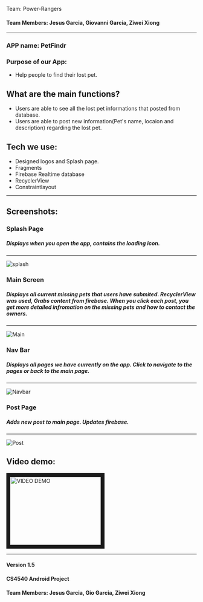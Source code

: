 Team: Power-Rangers
#### Team Members: Jesus Garcia, Giovanni Garcia, Ziwei Xiong
---
 
### APP name: PetFindr

### Purpose of our App:
* Help people to find their lost pet.

## What are the main functions?
 * Users are able to see all the lost pet informations that posted from database.
 * Users are able to post new information(Pet's name, locaion and description) regarding the lost pet.


## Tech we use:
* Designed logos and Splash page.
* Fragments
* Firebase Realtime database
* RecyclerView
* Constraintlayout
____
## Screenshots:

### Splash Page
##### Displays when you open the app, contains the loading icon. 
___
![splash](https://github.com/giodude074/power-rangers/raw/images/splash.png) 

### Main Screen
##### Displays all current missing pets that users have submited. RecyclerView was used, Grabs content from firebase. When you click each post, you get more detailed infromation on the missing pets and how to contact the owners.
___
![Main](https://github.com/giodude074/power-rangers/raw/images/main_fragment.PNG)

### Nav Bar
##### Displays all pages we have currently on the app. Click to navigate to the pages or back to the main page.
___
![Navbar](https://github.com/giodude074/power-rangers/raw/images/navbar.PNG )

### Post Page
##### Adds new post to main page. Updates firebase.
___
![Post](https://github.com/giodude074/power-rangers/raw/images/new_post.PNG) 


## Video demo:
<a href="http://www.youtube.com/watch?feature=player_embedded&v=TyrwBXE9DlE
" target="_blank"><img src="http://img.youtube.com/vi/TyrwBXE9DlE/0.jpg" 
alt="VIDEO DEMO" width="240" height="180" border="10" /></a>



-------
#### Version 1.5
#### CS4540 Android Project
#### Team Members: Jesus Garcia, Gio Garcia, Ziwei Xiong
